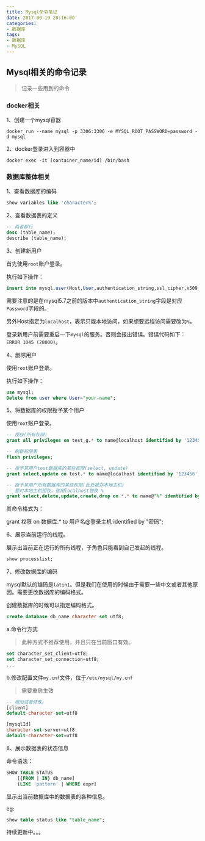 ```yaml
---
title: Mysql命令笔记
date: 2017-09-19 20:16:00
categories:
- 数据库
tags:
- 数据库 
- MySQL
---
```

## Mysql相关的命令记录

> 记录一些用到的命令

### docker相关

1、创建一个mysql容器

``` shell
docker run --name mysql -p 3306:3306 -e MYSQL_ROOT_PASSWORD=password -d mysql
```
<!-- more -->

2、docker登录进入到容器中

``` shell
docker exec -it (container_name/id) /bin/bash
```

### 数据库整体相关

1、查看数据库的编码

``` sql
show variables like 'character%';
```

2、查看数据表的定义

``` sql
-- 两者都行
desc (table_name);
describe (table_name);
```

3、创建新用户

首先使用`root`账户登录。

执行如下操作：

```sql
insert into mysql.user(Host,User,authentication_string,ssl_cipher,x509_issuer,x509_subject) values("localhost","your-name",password("123456"),"","","");
```

需要注意的是在mysql5.7之前的版本中`authentication_string`字段是对应`Password`字段的。

另外Host指定为`localhost`，表示只能本地访问，如果想要远程访问需要改为`%`。

登录新用户前需要重启一下`mysql`的服务。否则会报出错误。错误代码如下：`ERROR 1045 (28000)`。

4、删除用户

使用`root`账户登录。

执行如下操作：

```sql
use mysql;
Delete from user where User="your-name";
```

5、将数据库的权限授予某个用户

使用`root`账户登录。

``` sql
-- 授权(所有权限)
grant all privileges on test_g.* to name@localhost identified by '123456';

-- 刷新权限表
flush privileges;

-- 授予某用户test数据库的某些权限(select, update)
grant select,update on test.* to name@localhost identified by '123456';

-- 授予某用户所有数据库的某些权限(此处被非本地主机)
-- 要对本地主机授权，使用localhost替换 %
grant select,delete,update,create,drop on *.* to name@"%" identified by "123456";

```
其命令格式为：

grant 权限 on 数据库.* to 用户名@登录主机 identified by "密码";

6、展示当前运行的线程。

展示出当前正在运行的所有线程，子角色只能看到自己发起的线程。

``` sql
show processlist;
```
7、修改数据库的编码

mysql默认的编码是`latin1`。但是我们在使用的时候由于需要一些中文或者其他原因。需要更改数据库的编码格式。

创建数据库的时候可以指定编码格式。

``` sql
create database db_name character set utf8;
```

a.命令行方式 

>此种方式不推荐使用，并且只在当前窗口有效。

``` sql
set character_set_client=utf8;
set character_set_connection=utf8;
...
```

b.修改配置文件`my.cnf`文件，位于`/etc/mysql/my.cnf`
> 需要重启生效

``` sql
-- 增加或者修改。
[client]
default-character-set=utf8

[mysqlId]
character-set-server=utf8
default-character-set=utf8
```

8、展示数据表的状态信息

命令语法：

``` sql
SHOW TABLE STATUS
    [{FROM | IN} db_name]
    [LIKE 'pattern' | WHERE expr]
```
显示出当前数据库中的数据表的各种信息。

eg:

``` sql
show table status like "table_name";
```

持续更新中。。。

